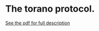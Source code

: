 # The torano protocol. 

[See the pdf for full description](https://github.com/davidviziteu/tor-torrent/blob/main/The%20Torano%20Protocol.pdf)
